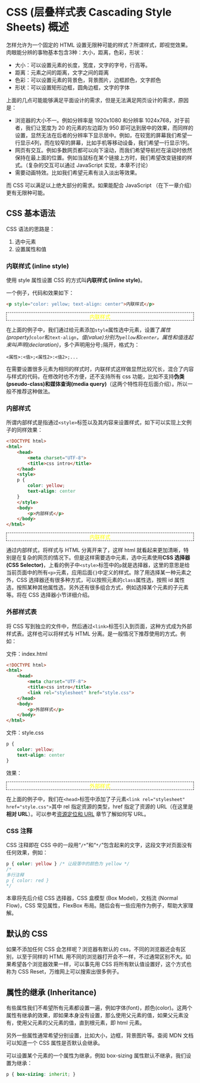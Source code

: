 # CSS (层叠样式表 Cascading Style Sheets) 概述

怎样允许为一个固定的 HTML 设置无限种可能的样式？所谓样式，即视觉效果。肉眼能分辨的事物基本包含3种：大小，距离，色彩，形状：

- 大小：可以设置元素的长度，宽度，文字的字号，行高等。
- 距离：元素之间的距离，文字之间的距离
- 色彩：可以设置元素的背景色，背景图片，边框颜色，文字颜色
- 形状：可以设置矩形边框，圆角边框，文字的字体

上面的几点可能能够满足平面设计的需求，但是无法满足网页设计的需求，原因是：

- 浏览器的大小不一。例如分辨率是 1920x1080 和分辨率 1024x768，对于前者，我们让宽度为 20 的元素的左边距为 950 即可达到居中的效果，而同样的设置，显然无法在后者的分辨率下显示居中。例如，在较宽的屏幕我们希望一行显示4列，而在较窄的屏幕，比如手机等移动设备，我们希望一行显示1列。
- 网页有交互。例如多数网页都可以向下滚动，而我们希望导航栏在滚动时依然保持在最上面的位置。例如当鼠标在某个链接上方时，我们希望改变链接的样式。（复杂的交互可以通过 JavaScript 实现，本章不讨论）
- 需要动画特效。比如我们希望元素有淡入淡出等效果。

而 CSS 可以满足以上绝大部分的需求。如果能配合 JavaScript （在下一章介绍）更有无限种可能。

## CSS 基本语法

CSS 语法的思路是：

1. 选中元素
2. 设置属性和值

### 内联样式 (inline style)

使用 style 属性设置 CSS 的方式叫**内联样式 (inline style)**。

一个例子，代码和效果如下：

```html
<p style="color: yellow; text-align: center">内联样式</p>
```

<div style="margin: 0, padding: 0; border: 1px dashed">
<p style="color: yellow; margin: 0; text-align: center">内联样式</p>
</div>

在上面的例子中，我们通过给元素添加`style`属性选中元素，设置了*属性(property)*`color`和`text-align`，*值(value)*分别为`yellow`和`center`。属性和值连起来叫*声明(declaration)*，多个声明用分号`;`隔开，格式为：

```
<属性>:<值>;<属性2>:<值2>;...
```

在需要设置很多元素为相同的样式时，内联样式这样做显然比较冗长，混合了内容与样式的代码，在修改时也不方便，还不支持所有 css 功能，比如不支持**伪类(pseudo-class)**和**媒体查询(media query)**（这两个特性将在后面介绍）。所以一般不推荐这种做法。

### 内部样式

所谓内部样式是指通过`<style>`标签以及其内容来设置样式，如下可以实现上文例子的同样效果：

```html
<!DOCTYPE html>
<html>
    <head>
        <meta charset="UTF-8">
        <title>css intro</title>
    </head>
    <style>
    p {
        color: yellow; 
        text-align: center
    }
    </style>
    <body>
        <p>内部样式</p>
    </body>
</html>
```

<div style="margin: 0, padding: 0; border: 1px dashed">
<p style="color: yellow; margin: 0; text-align: center">内联样式</p>
</div>

通过内部样式，将样式与 HTML 分离开来了，这样 html 就看起来更加清晰，特别是在复杂的网页的情况下。但是这样需要选中元素，选中元素使用**CSS 选择器(CSS Selector)**，上看的例子中`<style>`标签中的`p`就是选择器，这里的意思是给当前页面中的所有`<p>`元素，应用后面`{}`中定义的样式。除了用选择某一种元素之外，CSS 选择器还有很多种方式，可以按照元素的`class`属性选，按照 id 属性选，按照某种其他属性选，另外还有很多组合方式，例如选择某个元素的子元素等。将在 CSS 选择器小节详细介绍。

### 外部样式表

将 CSS 写到独立的文件中，然后通过`<link>`标签引入到页面，这种方式成为外部样式表。这样也可以将样式与 HTML 分离。是一般情况下推荐使用的方式。例如：

文件：index.html

```html
<!DOCTYPE html>
<html>
    <head>
        <meta charset="UTF-8">
        <title>css intro</title>
        <link rel="stylesheet" href="style.css">
    </head>
    <body>
        <p>外部样式</p>
    </body>
</html>
```

文件：style.css

```css
p {
    color: yellow; 
    text-align: center
}
```

效果：

<div style="margin: 0, padding: 0; border: 1px dashed">
<p style="color: yellow; margin: 0; text-align: center">外部样式</p>
</div>

在上面的例子中，我们在`<head>`标签中添加了子元素`<link rel="stylesheet" href="style.css">`其中 rel 指定资源的类型，href 指定了资源的 URL（在这里是**相对 URL**）。可以参考[资源定位和 URL](resource-path.md) 章节了解如何写 URL。

### CSS 注释

CSS 注释即在 CSS 中的一段用“`/*`”和“`*/`”包含起来的文字，这段文字对页面没有任何效果，例如：

```css
p { color: yellow } /* 让段落中的颜色为 yellow */
/*
多行注释
p { color: red }
*/
```

本章将先后介绍 CSS 选择器，CSS 盒模型 (Box Model)，文档流 (Normal Flow)，CSS 常见属性，FlexBox 布局。随后会有一些应用作为例子，帮助大家理解。

## 默认的 CSS

如果不添加任何 CSS 会怎样呢？浏览器有默认的 css，不同的浏览器还会有区别，以至于同样的 HTML 用不同的浏览器打开会不一样，不过通常区别不大。如果希望各个浏览器效果一样，可以事先用 CSS 将所有默认值设置好，这个方式也称为 CSS Reset，万维网上可以搜索出很多例子。

## 属性的继承 (Inheritance)

有些属性我们不希望所有元素都设置一遍，例如字体(font)，颜色(color)。这两个属性有继承的效果，即如果本身没有设置，那么使用父元素的值，如果父元素没有，使用父元素的父元素的值，直到根元素，即 html 元素。

另外一些属性通常希望分别设置，比如大小，边框，背景图片等。查阅 MDN 文档可以知道一个 CSS 属性是否默认会继承。

可以设置某个元素的一个属性为继承，例如 box-sizing 属性默认不继承，我们设置为继承：
```css
p { box-sizing: inherit; }
```